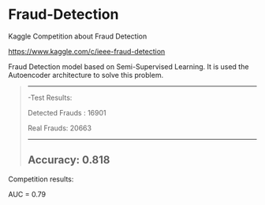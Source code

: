 # Fraud-Detection
Kaggle Competition about Fraud Detection

https://www.kaggle.com/c/ieee-fraud-detection

Fraud Detection model based on Semi-Supervised Learning. It is used the Autoencoder architecture to solve this problem. 

> -----------------------
>-Test Results:
>
> Detected Frauds : 16901
>
> Real Frauds:      20663
>
> -----------------------
> Accuracy: 0.818
> -----------------------

Competition results:

AUC = 0.79 

